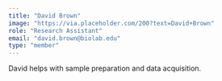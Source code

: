 ```yaml
---
title: "David Brown"
image: "https://via.placeholder.com/200?text=David+Brown"
role: "Research Assistant"
email: "david.brown@biolab.edu"
type: "member"
---
```


David helps with sample preparation and data acquisition.

